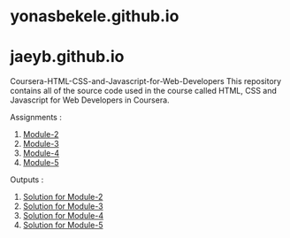 # yonasbekele.github.io

# jaeyb.github.io

Coursera-HTML-CSS-and-Javascript-for-Web-Developers
This repository contains all of the source code used in the course called HTML, CSS and Javascript for Web Developers in Coursera.

Assignments :

1. [Module-2](https://github.com/jhu-ep-coursera/fullstack-course4/blob/master/assignments/assignment2/Assignment-2.md)
2. [Module-3](https://github.com/jhu-ep-coursera/fullstack-course4/blob/master/assignments/assignment3/Assignment-3.md)
3. [Module-4](https://github.com/jhu-ep-coursera/fullstack-course4/blob/master/assignments/assignment4/Assignment-4.md)
4. [Module-5](https://github.com/jhu-ep-coursera/fullstack-course4/blob/master/assignments/assignment5/Assignment-5.md)


Outputs :
1. [Solution for Module-2](https://yonasbekele.github.io/Week2/)
2. [Solution for Module-3](https://yonasbekele.github.io/Week3/)
3. [Solution for Module-4](https://yonasbekele.github.io/Week4/)
4. [Solution for Module-5](https://yonasbekele.github.io/Week5/)
